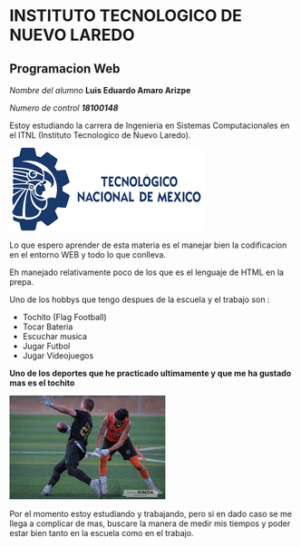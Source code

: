 # INSTITUTO TECNOLOGICO DE NUEVO LAREDO 

## Programacion Web

*Nombre del alumno* **Luis Eduardo Amaro Arizpe**

*Numero de control* ***18100148***

Estoy estudiando la carrera de Ingenieria en Sistemas Computacionales en el ITNL (Instituto Tecnologico de Nuevo Laredo).

![Logo Tec](LogoTec)

Lo que espero aprender de esta materia es el manejar bien la codificacion en el entorno WEB y todo lo que conlleva.

Eh manejado relativamente poco de los que es el lenguaje de HTML en la prepa.

Uno de los hobbys que tengo despues de la escuela y el trabajo son :

- Tochito (Flag Football)
- Tocar Bateria
- Escuchar musica
- Jugar Futbol
- Jugar Videojuegos

**Uno de los deportes que he practicado ultimamente y que me ha gustado mas es el tochito**

![Tochito](tochito)

Por el momento estoy estudiando y trabajando, pero si en dado caso se me llega a complicar de mas, buscare la manera de medir mis tiempos y poder estar bien tanto en la escuela como en el trabajo.